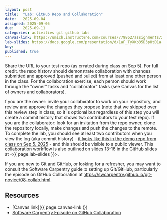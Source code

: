 ```yaml
---
layout: post
title:  "Lab: GitHub Repo and Collaboration"
date:   2025-09-04
assigned: 2025-09-05
due:    2025-09-11
categories: activities git github labs
canvas-link: https://umich.instructure.com/courses/779862/assignments/2885598
lab-slides: https://docs.google.com/presentation/d/1aF_TyXKo35D3pHtD1a-1HLEqmq9JOPRxeElGGqGLIlo/edit?usp=sharing
key:    
published: true
---
```


Share the URL to your test repo (as created during class on Sep 5). For full credit, the repo history should demonstrate collaboration with changes submitted and approved (pushed and pulled) from at least one other person in the class.
For the collaboration exercise, each person should work through the "owner" tasks and "collaborator" tasks (see Canvas for the list of owners and collaborators).

f you are the owner: invite your collaborator to work on your repository, and review and approve the changes they propose (note that we skipped over this review step in class, so it is optional but regardless of this step you will create a commit history that shows two contributors to your test repo). If you are the collaborator: look for an invitation from the repo owner, clone the repository locally, make changes and push the changes to the remote. To complete the lab, you should see at least two contributors when you view the log (aka commit history) - [it looks like this in the demo repo from class on Sep 5, 2025](https://github.com/morskyjezek/cookies-test/commits/main/) - and this should be visible to a public viewer. This collaboration workflow is also outlined on slides 13-16 in the GitHub slides at <{{ page.lab-slides }}>.

If you are new to Git and GitHub, or looking for a refresher, you may want to consult the Software Carpentry guide to setting up Git/GitHub, particularly
the episode on GitHub Collboration at <https://swcarpentry.github.io/git-novice/08-collab.html>.

## Resources

* [Canvas link]({{ page.canvas-link }})
* [Software Carpentry Episode on GitHub Collaboration](https://swcarpentry.github.io/git-novice/08-collab.html)